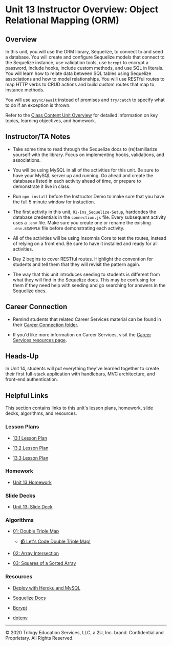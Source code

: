 # Unit 13 Instructor Overview: Object Relational Mapping (ORM)

## Overview

In this unit, you will use the ORM library, Sequelize, to connect to and seed a database. You will create and configure Sequelize models that connect to the Sequelize instance, use validation tools, use `bcrypt` to encrypt a password, include hooks, include custom methods, and use SQL in literals. You will learn how to relate data between SQL tables using Sequelize associations and how to model relationships. You will use RESTful routes to map HTTP verbs to CRUD actions and build custom routes that map to instance methods. 

You will use `async/await` instead of promises and `try/catch` to specify what to do if an exception is thrown. 

Refer to the [Class Content Unit Overview](../../../01-Class-Content/13-ORM/README.md) for detailed information on key topics, learning objectives, and homework.

## Instructor/TA Notes

* Take some time to read through the Sequelize docs to (re)familiarize yourself with the library. Focus on implementing hooks, validations, and associations.

* You will be using MySQL in all of the activities for this unit. Be sure to have your MySQL server up and running. Go ahead and create the databases listed in each activity ahead of time, or prepare to demonstrate it live in class.

* Run `npm install` before the Instructor Demo to make sure that you have the full 5 minute window for instuction.

* The first activity in this unit, `01-Ins_Sequelize-Setup`, hardcodes the database credentials in the `connection.js` file. Every subsequent activity uses a `.env` file. Make sure you create one or rename the existing `.env.EXAMPLE` file before demonstrating each activity. 

* All of the activities will be using Insomnia Core to test the routes, instead of relying on a front end. Be sure to have it installed and ready for all activities.

* Day 2 begins to cover RESTful routes. Highlight the convention for students and tell them that they will revisit the pattern again.

* The way that this unit introduces seeding to students is different from what they will find in the Sequelize docs. This may be confusing for them if they need help with seeding and go searching for answers in the Sequelize docs.

## Career Connection

* Remind students that related Career Services material can be found in their [Career Connection folder](../../../01-Class-Content/13-ORM/04-Career-Connection/README.md).

* If you'd like more information on Career Services, visit the [Career Services resources page](http://bit.ly/CodingCS).

## Heads-Up

In Unit 14, students will put everything they've learned together to create their first full-stack application with handlebars, MVC architecture, and front-end authentication.

## Helpful Links

This section contains links to this unit's lesson plans, homework, slide decks, algorithms, and resources.

### Lesson Plans

  * [13.1 Lesson Plan](01-Day_Basics/13.1-LESSON-PLAN.md)

  * [13.2 Lesson Plan](02-Day_Authentication/13.2-LESSON-PLAN.md)
  
  * [13.3 Lesson Plan](03-Day_Relationships/13.3-LESSON-PLAN.md)

### Homework

  * [Unit 13 Homework](../../../01-Class-Content/13-ORM/02-Homework)

### Slide Decks

  * [Unit 13: Slide Deck](https://docs.google.com/presentation/d/1_0n8JjM6cgmDyUfqGC6crF47JItD0mn9vzvQeYqZ5OE/edit?usp=sharing)

### Algorithms

  * [01: Double Triple Map](../../../01-Class-Content/13-ORM/03-Algorithms/01-double-triple-map/)

    * [📹 Let's Code Double Triple Map!](https://2u-20.wistia.com/medias/pz1ugrv0yu)

  * [02: Array Intersection](../../../01-Class-Content/13-ORM/03-Algorithms/02-array-intersection/)

  * [03: Squares of a Sorted Array](../../../01-Class-Content/13-ORM/03-Algorithms/03-squares-of-a-sorted-array/)


### Resources

  * [Deploy with Heroku and MySQL](https://coding-boot-camp.github.io/full-stack/heroku/deploy-with-heroku-and-mysql)

  * [Sequelize Docs](https://sequelize.org/master/)

  * [Bcrypt](https://www.npmjs.com/package/bcrypt)

  * [dotenv](https://www.npmjs.com/package/dotenv)

---
© 2020 Trilogy Education Services, LLC, a 2U, Inc. brand. Confidential and Proprietary. All Rights Reserved.


